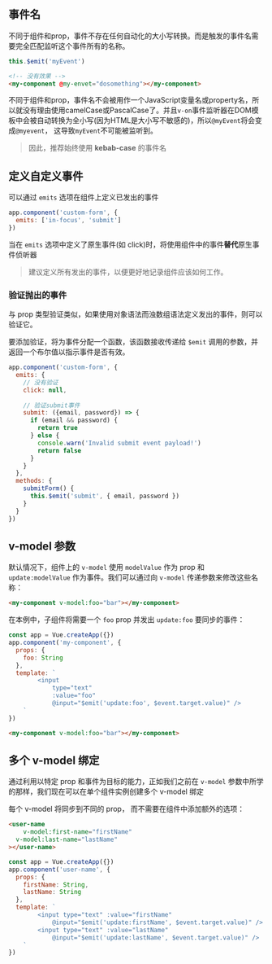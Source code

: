 ## 事件名

不同于组件和prop，事件不存在任何自动化的大小写转换。而是触发的事件名需要完全匹配监听这个事件所有的名称。

```javascript
this.$emit('myEvent')
```

```html
<!-- 没有效果 -->
<my-component @my-envet="dosomething"></my-component>
```

不同于组件和prop，事件名不会被用作一个JavaScript变量名或property名，所以就没有理由使用camelCase或PascalCase了。并且`v-on`事件监听器在DOM模板中会被自动转换为全小写(因为HTML是大小写不敏感的)，所以`@myEvent`将会变成`@myevent`， 这导致`myEvent`不可能被监听到。

> 因此，推荐始终使用 **kebab-case** 的事件名



## 定义自定义事件

可以通过 `emits` 选项在组件上定义已发出的事件

```javascript
app.component('custom-form', {
  emits: ['in-focus', 'submit']
})
```

当在 `emits` 选项中定义了原生事件(如 click)时，将使用组件中的事件**替代**原生事件侦听器

> 建议定义所有发出的事件，以便更好地记录组件应该如何工作。

### 验证抛出的事件

与 prop 类型验证类似，如果使用对象语法而浊数组语法定义发出的事件，则可以验证它。

要添加验证，将为事件分配一个函数，该函数接收传递给 `$emit` 调用的参数，并返回一个布尔值以指示事件是否有效。

```javascript
app.component('custom-form', {
  emits: {
    // 没有验证
    click: null,
    
    // 验证submit事件
    submit: ({email, password}) => {
      if (email && password) {
        return true
      } else {
        console.warn('Invalid submit event payload!')
        return false
      }
    }
  },
  methods: {
    submitForm() {
      this.$emit('submit', { email, password }) 
    }
  }
})
```

## v-model 参数

默认情况下，组件上的 `v-model` 使用 `modelValue` 作为 prop 和 `update:modelValue` 作为事件。我们可以通过向 `v-model` 传递参数来修改这些名称：

```html
<my-component v-model:foo="bar"></my-component>
```

在本例中，子组件将需要一个 `foo` prop 并发出 `update:foo` 要同步的事件：

```javascript
const app = Vue.createApp({})
app.component('my-component', {
  props: {
    foo: String
  },
  template: `
		<input
			type="text"
			:value="foo"
			@input="$emit('update:foo', $event.target.value)" />
	`
})
```

```html
<my-component v-model:foo="bar"></my-component>
```

## 多个 v-model 绑定

通过利用以特定 prop 和事件为目标的能力，正如我们之前在 `v-model` 参数中所学的那样，我们现在可以在单个组件实例创建多个 v-model 绑定

每个 v-model 将同步到不同的 prop， 而不需要在组件中添加额外的选项：

```html
<user-name
	v-model:first-name="firstName"
  v-model:last-name="lastName"
></user-name>
```

```javascript
const app = Vue.createApp({})
app.component('user-name', {
  props: {
    firstName: String,
    lastName: String
  },
  template: `
		<input type="text" :value="firstName" 
			@input="$emit('update:firstName', $event.target.value)" />
		<input type="text" :value="lastName"
			@input="$emit('update:lastName', $event.target.value)" />
	`
})
```

